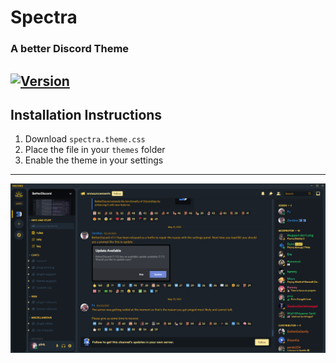 # Spectra
### A better Discord Theme
[![Version](https://img.shields.io/badge/Version-1.0-green.svg)](https://shields.io/)
---
## Installation Instructions ##
1. Download ``spectra.theme.css``
2. Place the file in your ``themes`` folder
3. Enable the theme in your settings
---
![Preview](/assets/Template.png)
